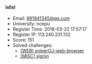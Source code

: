 #### lxllxl  

* Email: 891941345@qq.com  
* University: ncepu  
* Register Time: 2018-03-22 17:57:17  
* Register IP: 113.240.231.132  
* Score: 151  
* Solved challenges: 
  * [[WEB] sniperOJ-web-browser](https://github.com/SniperOJ/Challenges/blob/master/WEB/sniperOJ-web-browser.json)  
  * [[MISC] signin](https://github.com/SniperOJ/Challenges/blob/master/MISC/signin.json)  
